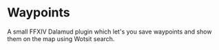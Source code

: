 # Waypoints

A small FFXIV Dalamud plugin which let's you save waypoints and show them on the map using Wotsit search.
